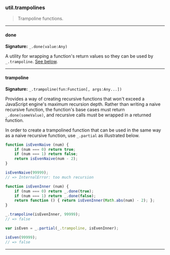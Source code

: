 ### util.trampolines

> Trampoline functions.

--------------------------------------------------------------------------------

#### done

**Signature:** `_.done(value:Any)`

A utility for wrapping a function's return values so they can be used by
`_.trampoline`. [See below](#trampoline).

--------------------------------------------------------------------------------

#### trampoline

**Signature:** `_.trampoline(fun:Function[, args:Any...])`

Provides a way of creating recursive functions that won't exceed a JavaScript
engine's maximum recursion depth. Rather than writing a naive recursive
function, the function's base cases must return `_.done(someValue)`, and
recursive calls must be wrapped in a returned function.

In order to create a trampolined function that can be used in the same way as
a naive recursive function, use `_.partial` as illustrated below.

```javascript
function isEvenNaive (num) {
    if (num === 0) return true;
    if (num === 1) return false;
    return isEvenNaive(num - 2);
}

isEvenNaive(99999);
// => InternalError: too much recursion

function isEvenInner (num) {
    if (num === 0) return _.done(true);
    if (num === 1) return _.done(false);
    return function () { return isEvenInner(Math.abs(num) - 2); };
}

_.trampoline(isEvenInner, 99999);
// => false

var isEven = _.partial(_.trampoline, isEvenInner);

isEven(99999);
// => false
```

--------------------------------------------------------------------------------